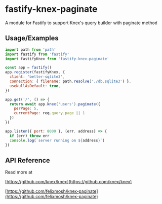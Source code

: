 
# fastify-knex-paginate

A module for Fastify to support Knex's query builder with paginate method


## Usage/Examples

```javascript
import path from 'path'
import fastify from 'fastify'
import fastifyKnex from 'fastify-knex-paginate'

const app = fastify()
app.register(fastifyKnex, {
  client: 'better-sqlite3',
  connection: { filename: path.resolve('./db.sqlite3') },
  useNullAsDefault: true,
})

app.get('/', () => {
  return await app.knex('users').paginate({
    perPage: 5,
    currentPage: req.query.page || 1
  })
})

app.listen({ port: 8000 }, (err, address) => {
  if (err) throw err
  console.log(`server running on ${address}`)
})
```


## API Reference

Read more at

[https://github.com/knex/knex](https://github.com/knex/knex)

[https://github.com/felixmosh/knex-paginate](https://github.com/felixmosh/knex-paginate)
